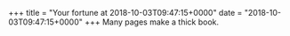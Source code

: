 +++
title = "Your fortune at 2018-10-03T09:47:15+0000"
date = "2018-10-03T09:47:15+0000"
+++
Many pages make a thick book.  
